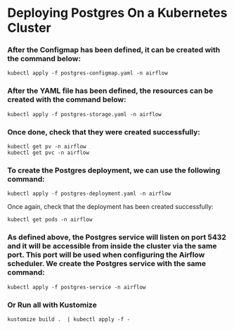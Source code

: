 # Deploying  Postgres On a Kubernetes Cluster
### After the Configmap has been defined, it can be created with the command below:

```
kubectl apply -f postgres-configmap.yaml -n airflow 
```
### After the YAML file has been defined, the resources can be created with the command below:
```
kubectl apply -f postgres-storage.yaml -n airflow 
```
### Once done, check that they were created successfully:
```
kubectl get pv -n airflow 
kubectl get pvc -n airflow 
```
### To create the Postgres deployment, we can use the following command:
```
kubectl apply -f postgres-deployment.yaml -n airflow
```
Once again, check that the deployment has been created successfully:

```
kubectl get pods -n airflow 
```
### As defined above, the Postgres service will listen on port 5432 and it will be accessible from inside the cluster via the same port. This port will be used when configuring the Airflow scheduler. We create the Postgres service with the same command:
```
kubectl apply -f postgres-service -n airflow 
```

### Or Run all with Kustomize
```
kustomize build .  | kubectl apply -f -
```